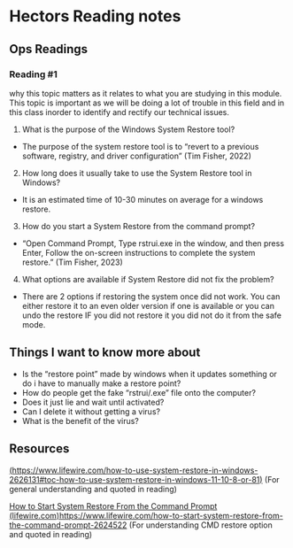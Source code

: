 # Hectors Reading notes

## Ops Readings

### Reading #1

why this topic matters as it relates to what you are studying in this module.
 This topic is important as we will be doing a lot of trouble in this field and in this class inorder to identify and rectify our technical issues.


1. What is the purpose of the Windows System Restore tool?

- The purpose of the system restore tool is to “revert to a previous software, registry, and driver configuration” (Tim Fisher, 2022)

2. How long does it usually take to use the System Restore tool in Windows?

- It is an estimated time of 10-30 minutes on average for a windows restore.

3. How do you start a System Restore from the command prompt?

- “Open Command Prompt, Type rstrui.exe in the window, and then press Enter, Follow the on-screen instructions to complete the system restore.” (Tim Fisher, 2023)

4. What options are available if System Restore did not fix the problem?

- There are 2 options if restoring the system once did not work. You can either restore it to an even older version if one is available or you can undo the restore IF you did not restore it you did not do it from the safe mode.

## Things I want to know more about

- Is the “restore point” made by windows when it updates something or do i have to manually make a restore point?
- How do people get the fake “rstrui/.exe” file onto the computer? 
- Does it just lie and wait until activated? 
- Can I delete it without getting a virus? 
- What is the benefit of the virus?

## Resources

[(https://www.lifewire.com/how-to-use-system-restore-in-windows-2626131#toc-how-to-use-system-restore-in-windows-11-10-8-or-81)](https://www.lifewire.com/how-to-use-system-restore-in-windows-2626131#toc-how-to-use-system-restore-in-windows-11-10-8-or-81)
(For general understanding and quoted in reading)

[How to Start System Restore From the Command Prompt (lifewire.com)](https://www.lifewire.com/how-to-start-system-restore-from-the-command-prompt-2624522)https://www.lifewire.com/how-to-start-system-restore-from-the-command-prompt-2624522
(For understanding CMD restore option and quoted in reading)
